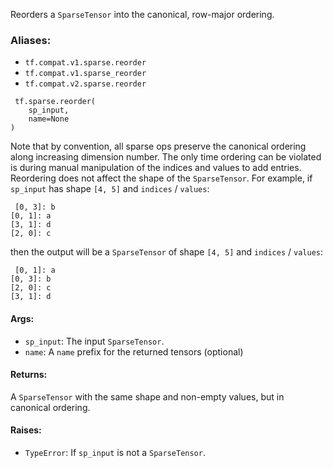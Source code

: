 Reorders a `SparseTensor` into the canonical, row-major ordering.
### Aliases:
- `tf.compat.v1.sparse.reorder`
- `tf.compat.v1.sparse_reorder`
- `tf.compat.v2.sparse.reorder`

```
 tf.sparse.reorder(
    sp_input,
    name=None
)
```
Note that by convention, all sparse ops preserve the canonical ordering along increasing dimension number. The only time ordering can be violated is during manual manipulation of the indices and values to add entries.
Reordering does not affect the shape of the `SparseTensor`.
For example, if `sp_input` has shape `[4, 5]` and `indices` / `values`:

```
 [0, 3]: b
[0, 1]: a
[3, 1]: d
[2, 0]: c
```
then the output will be a `SparseTensor` of shape `[4, 5]` and `indices` / `values`:

```
 [0, 1]: a
[0, 3]: b
[2, 0]: c
[3, 1]: d
```
#### Args:
- `sp_input`: The input `SparseTensor`.
- `name`: A `name` prefix for the returned tensors (optional)
#### Returns:
A `SparseTensor` with the same shape and non-empty values, but in canonical ordering.
#### Raises:
- `TypeError`: If `sp_input` is not a `SparseTensor`.
